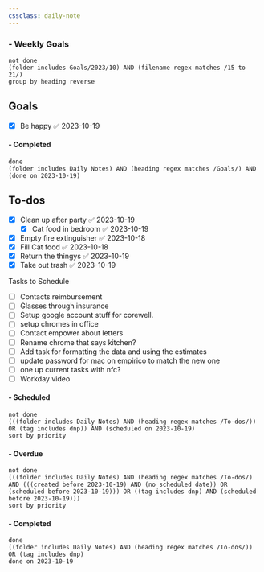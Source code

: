 ```yaml
---
cssclass: daily-note
---
```

### - Weekly Goals
```tasks
not done
(folder includes Goals/2023/10) AND (filename regex matches /15 to 21/)
group by heading reverse
```
## Goals
- [x] Be happy ✅ 2023-10-19
#### - Completed
```tasks
done
(folder includes Daily Notes) AND (heading regex matches /Goals/) AND (done on 2023-10-19)
```
## To-dos
 - [x] Clean up after party ✅ 2023-10-19
	- [x] Cat food in bedroom ✅ 2023-10-19
- [x] Empty fire extinguisher ✅ 2023-10-18
- [x] Fill Cat food ✅ 2023-10-18
- [x] Return the thingys ✅ 2023-10-19
- [x] Take out trash ✅ 2023-10-19

Tasks to Schedule
- [ ] Contacts reimbursement
- [ ] Glasses through insurance
- [ ] Setup google account stuff for corewell.
- [ ] setup chromes in office
- [ ] Contact empower about letters
- [ ] Rename chrome that says kitchen?
- [ ] Add task for formatting the data and using the estimates
- [ ] update password for mac on empirico to match the new one
- [ ] one up current tasks with nfc?
- [ ] Workday video
#### - Scheduled
```tasks
not done
(((folder includes Daily Notes) AND (heading regex matches /To-dos/)) OR (tag includes dnp)) AND (scheduled on 2023-10-19)
sort by priority
```
#### - Overdue
```tasks
not done
(((folder includes Daily Notes) AND (heading regex matches /To-dos/) AND (((created before 2023-10-19) AND (no scheduled date)) OR (scheduled before 2023-10-19))) OR ((tag includes dnp) AND (scheduled before 2023-10-19)))
sort by priority
```
#### - Completed
```tasks
done
((folder includes Daily Notes) AND (heading regex matches /To-dos/)) OR (tag includes dnp)
done on 2023-10-19
```

